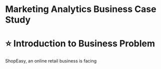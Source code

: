 # Marketing Analytics Business Case Study
# ⭐ Introduction to Business Problem
ShopEasy, an online retail business is facing 
